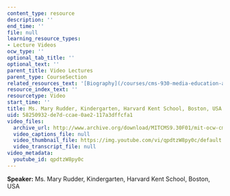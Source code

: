 ```yaml
---
content_type: resource
description: ''
end_time: ''
file: null
learning_resource_types:
- Lecture Videos
ocw_type: ''
optional_tab_title: ''
optional_text: ''
parent_title: Video Lectures
parent_type: CourseSection
related_resources_text: '[Biography](/courses/cms-930-media-education-and-the-marketplace-fall-2001/video_galleries/video-lectures/biography#mr)'
resource_index_text: ''
resourcetype: Video
start_time: ''
title: Ms. Mary Rudder, Kindergarten, Harvard Kent School, Boston, USA
uid: 58250932-de7d-ccae-0ae2-117a3dffcfa1
video_files:
  archive_url: http://www.archive.org/download/MITCMS9.30F01/mit-ocw-cms930-mary-03jul2003-220k.mp4
  video_captions_file: null
  video_thumbnail_file: https://img.youtube.com/vi/qpdtzW8py0c/default.jpg
  video_transcript_file: null
video_metadata:
  youtube_id: qpdtzW8py0c
---
```


**Speaker:** Ms. Mary Rudder, Kindergarten, Harvard Kent School, Boston, USA



